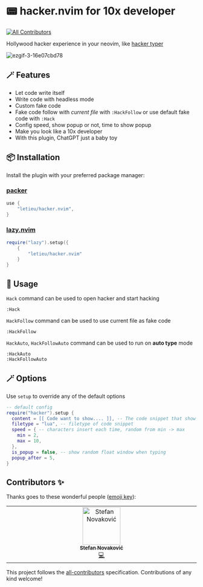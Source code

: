 # 📟 hacker.nvim for 10x developer
<!-- ALL-CONTRIBUTORS-BADGE:START - Do not remove or modify this section -->
[![All Contributors](https://img.shields.io/badge/all_contributors-1-orange.svg?style=flat-square)](#contributors-)
<!-- ALL-CONTRIBUTORS-BADGE:END -->

Hollywood hacker experience in your neovim, like [hacker typer](https://hackertyper.net/)

![ezgif-3-16e07cbd78](https://github.com/letieu/hacker.nvim/assets/53562817/bbf2b680-3863-47b1-9008-96b5d472769a)


## 🪄 Features
- Let code write itself
- Write code with headless mode
- Custom fake code
- Fake code follow with *current file* with `:HackFollow` or use default fake code with `:Hack`
- Config speed, show popup or not, time to show popup
- Make you look like a 10x developer
- With this plugin, ChatGPT just a baby toy

## 📦 Installation

Install the plugin with your preferred package manager:

### [packer](https://github.com/wbthomason/packer.nvim)

```lua
use {
    "letieu/hacker.nvim",
}
```

### [lazy.nvim](https://github.com/folke/lazy.nvim)

```lua
require("lazy").setup({
    { 
        "letieu/hacker.nvim"
    }
}
```

## 🚀 Usage

`Hack` command can be used to open hacker and start hacking

```
:Hack
```

`HackFollow` command can be used to use current file as fake code
```
:HackFollow
```

`HackAuto`, `HackFollowAuto` command can be used to run on **auto type** mode
```
:HackAuto
:HackFollowAuto
```

## 🪄 Options

Use `setup` to override any of the default options

```lua
-- default config
require("hacker").setup {
  content = [[ Code want to show.... ]], -- The code snippet that show when typing
  filetype = "lua", -- filetype of code snippet
  speed = { -- characters insert each time, random from min -> max
    min = 2,
    max = 10,
  },
  is_popup = false, -- show random float window when typing
  popup_after = 5,
}
```


## Contributors ✨

Thanks goes to these wonderful people ([emoji key](https://allcontributors.org/docs/en/emoji-key)):

<!-- ALL-CONTRIBUTORS-LIST:START - Do not remove or modify this section -->
<!-- prettier-ignore-start -->
<!-- markdownlint-disable -->
<table>
  <tbody>
    <tr>
      <td align="center" valign="top" width="14.28%"><a href="https://github.com/NStefan002"><img src="https://avatars.githubusercontent.com/u/100767853?v=4?s=100" width="100px;" alt="Stefan Novaković"/><br /><sub><b>Stefan Novaković</b></sub></a><br /><a href="https://github.com/letieu/hacker.nvim/commits?author=NStefan002" title="Code">💻</a></td>
    </tr>
  </tbody>
</table>

<!-- markdownlint-restore -->
<!-- prettier-ignore-end -->

<!-- ALL-CONTRIBUTORS-LIST:END -->

This project follows the [all-contributors](https://github.com/all-contributors/all-contributors) specification. Contributions of any kind welcome!